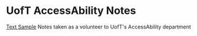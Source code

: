 # UofT AccessAbility Notes
[Text Sample](src/banner.jpg)
Notes taken as a volunteer to UofT's AccessAbility department
